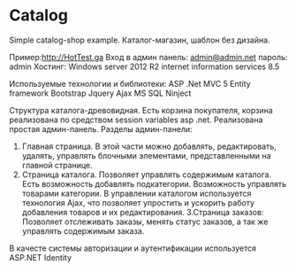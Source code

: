 # Catalog
Simple catalog-shop example.
Каталог-магазин, шаблон без дизайна.

Пример:http://HotTest.ga
Вход в админ панель:
admin@admin.net
пароль: admin
Хостинг: Windows server 2012 R2 
internet information services 8.5

Используемые технологии  и библиотеки:
ASP .Net MVC 5
Entity framework
Bootstrap
Jquery
Ajax
MS SQL
Ninject

Структура каталога-древовидная.
Есть корзина покупателя, корзина реализована по средством session variables asp .net.
Реализована простая админ-панель.
 Разделы админ-панели:
 1. Главная страница.
 В этой части можно добавлять, редактировать, удалять, управлять блочными элементами, представленными на главной странице.
 2. Страница каталога.
 Позволяет управлять содержимым каталога.
 Есть возможность добавлять подкатегории.
 Возможность управлять товарами категории.
 В управлении каталогом используется технология Ajax, что позволяет упростить и  ускорить работу добавления товаров и их редактирования.
 3.Страница заказов:
 Позволяет отслеживать заказы, менять статус заказов, а так же управлять содержимым заказа.
 
В качесте системы авторизации и аутентификации используется ASP.NET Identity

 
 

